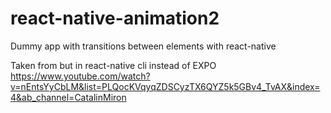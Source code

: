 # react-native-animation2
Dummy app with transitions between elements with react-native

Taken from but in react-native cli instead of EXPO
https://www.youtube.com/watch?v=nEntsYyCbLM&list=PLQocKVqyqZDSCyzTX6QYZ5k5GBv4_TvAX&index=4&ab_channel=CatalinMiron
